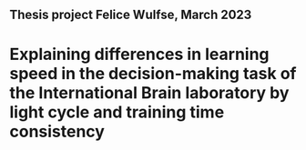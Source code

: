 ## Thesis project Felice Wulfse, March 2023

# Explaining differences in learning speed in the decision-making task of the International Brain laboratory by light cycle and training time consistency
